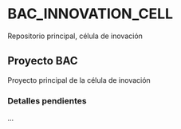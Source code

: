 # BAC_INNOVATION_CELL
Repositorio principal, célula de inovación

## Proyecto BAC
Proyecto principal de la célula de inovación

### Detalles pendientes
...
